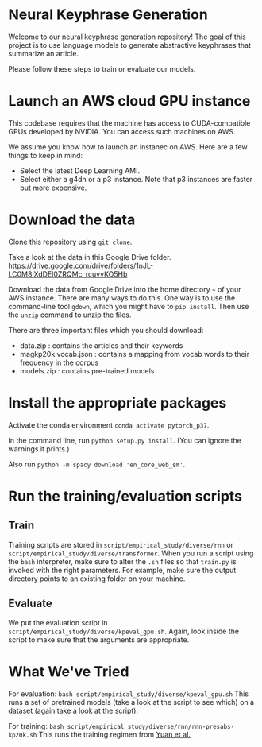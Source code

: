 # Neural Keyphrase Generation

Welcome to our neural keyphrase generation repository! The goal of this project is to use language models to generate abstractive keyphrases that summarize an article.

Please follow these steps to train or evaluate our models.

# Launch an AWS cloud GPU instance

This codebase requires that the machine has access to CUDA-compatible GPUs developed by NVIDIA. You can access such machines on AWS.

We assume you know how to launch an instanec on AWS. Here are a few things to keep in mind:

- Select the latest Deep Learning AMI.
- Select either a g4dn or a p3 instance. Note that p3 instances are faster but more expensive.

# Download the data

Clone this repository using `git clone`.

Take a look at the data in this Google Drive folder. https://drive.google.com/drive/folders/1nJL-LC0M8lXdDEl0ZRQMc_rcuvvKO5Hb

Download the data from Google Drive into the home directory `~` of your AWS instance. There are many ways to do this. One way is to use the command-line tool `gdown`, which you might have to `pip install`. Then use the `unzip` command to unzip the files.

There are three important files which you should download:
- data.zip : contains the articles and their keywords
- magkp20k.vocab.json : contains a mapping from vocab words to their frequency in the corpus
- models.zip : contains pre-trained models

# Install the appropriate packages

Activate the conda environment `conda activate pytorch_p37`.

In the command line, run `python setup.py install`. (You can ignore the warnings it prints.)

Also run `python -m spacy download 'en_core_web_sm'`.

# Run the training/evaluation scripts

## Train
Training scripts are stored in `script/empirical_study/diverse/rnn` or `script/empirical_study/diverse/transformer`. When you run a script using the `bash` interpreter, make sure to alter the `.sh` files so that `train.py` is invoked with the right parameters. For example, make sure the output directory points to an existing folder on your machine.

## Evaluate
We put the evaluation script in `script/empirical_study/diverse/kpeval_gpu.sh`. Again, look inside the script to make sure that the arguments are appropriate.

# What We've Tried
For evaluation: `bash script/empirical_study/diverse/kpeval_gpu.sh`
This runs a set of pretrained models (take a look at the script to see which) on a dataset (again take a look at the script).

For training: `bash script/empirical_study/diverse/rnn/rnn-presabs-kp20k.sh`
This runs the training regimen from [Yuan et al.](https://arxiv.org/abs/1810.05241)
